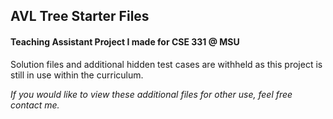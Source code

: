 ## AVL Tree Starter Files

#### Teaching Assistant Project I made for CSE 331 @ MSU



Solution files and additional hidden test cases are withheld as this project is still in use within the curriculum. 

*If you would like to view these additional files for other use, feel free contact me.*
